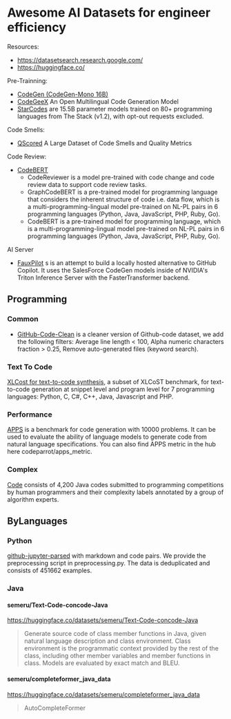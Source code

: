 # Awesome AI Datasets for engineer efficiency

Resources:

- https://datasetsearch.research.google.com/
- https://huggingface.co/

Pre-Trainning:

- [CodeGen (CodeGen-Mono 16B) ](https://huggingface.co/Salesforce/codegen-16B-mono)
- [CodeGeeX](https://github.com/THUDM/CodeGeeX) An Open Multilingual Code Generation Model 
- [StarCodes](https://huggingface.co/blog/starcoder) are 15.5B parameter models trained on 80+ programming languages from The Stack (v1.2), with opt-out requests excluded. 

Code Smells:

- [QScored](https://zenodo.org/record/7484812) A Large Dataset of Code Smells and Quality Metrics

Code Review:

- [CodeBERT](https://github.com/microsoft/CodeBERT) 
    - CodeReviewer is a model pre-trained with code change and code review data to support code review tasks.
    - GraphCodeBERT is a pre-trained model for programming language that considers the inherent structure of code i.e. data flow, which is a multi-programming-lingual model pre-trained on NL-PL pairs in 6 programming languages (Python, Java, JavaScript, PHP, Ruby, Go).
    - CodeBERT is a pre-trained model for programming language, which is a multi-programming-lingual model pre-trained on NL-PL pairs in 6 programming languages (Python, Java, JavaScript, PHP, Ruby, Go).

AI Server

- [FauxPilot](https://github.com/fauxpilot/fauxpilot) s is an attempt to build a locally hosted alternative to GitHub Copilot. It uses the SalesForce CodeGen models inside of NVIDIA's Triton Inference Server with the FasterTransformer backend.

## Programming

### Common

- [GitHub-Code-Clean](https://huggingface.co/datasets/codeparrot/github-code-clean) is a cleaner version of Github-code dataset, we add the following filters: Average line length < 100, Alpha numeric characters fraction > 0.25, Remove auto-generated files (keyword search).

### Text To Code

[XLCost for text-to-code synthesis](https://huggingface.co/datasets/codeparrot/xlcost-text-to-code), a subset of XLCoST benchmark, for text-to-code generation at snippet level and program level for 7 programming languages: Python, C, C#, C++, Java, Javascript and PHP.

### Performance

[APPS](https://huggingface.co/datasets/codeparrot/apps) is a benchmark for code generation with 10000 problems. It can be used to evaluate the ability of language models to generate code from natural language specifications. You can also find APPS metric in the hub here codeparrot/apps_metric.

### Complex

[Code](https://huggingface.co/datasets/codeparrot/codecomplex) consists of 4,200 Java codes submitted to programming competitions by human programmers and their complexity labels annotated by a group of algorithm experts.

## ByLanguages

### Python

[github-jupyter-parsed](https://huggingface.co/codeparrot) with markdown and code pairs. We provide the preprocessing script in preprocessing.py. The data is deduplicated and consists of 451662 examples. 

### Java


#### semeru/Text-Code-concode-Java

https://huggingface.co/datasets/semeru/Text-Code-concode-Java

> Generate source code of class member functions in Java, given natural language description and class environment.
> Class environment is the programmatic context provided by the rest of the class, including other member variables and
> member functions in class. Models are evaluated by exact match and BLEU.

#### semeru/completeformer_java_data

https://huggingface.co/datasets/semeru/completeformer_java_data

> AutoCompleteFormer

